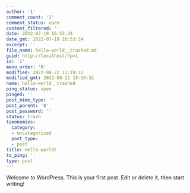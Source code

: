 ```yaml
---
author: '1'
comment_count: '1'
comment_status: open
content_filtered: ''
date: 2022-07-19 16:53:34
date_gmt: 2022-07-19 20:53:34
excerpt: ''
file_name: hello-world__trashed.md
guid: http://localhost/?p=1
id: '1'
menu_order: '0'
modified: 2022-08-22 11:19:32
modified_gmt: 2022-08-22 15:19:32
name: hello-world__trashed
ping_status: open
pinged: ''
post_mime_type: ''
post_parent: '0'
post_password: ''
status: trash
taxonomies:
  category:
  - uncategorized
  post_type:
  - post
title: Hello world!
to_ping: ''
type: post
---
```

<!-- wp:paragraph -->
<p>Welcome to WordPress. This is your first post. Edit or delete it, then start writing!</p>
<!-- /wp:paragraph -->